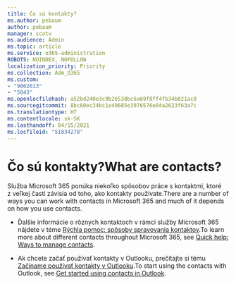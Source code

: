 ```yaml
---
title: Čo sú kontakty?
ms.author: pebaum
author: pebaum
manager: scotv
ms.audience: Admin
ms.topic: article
ms.service: o365-administration
ROBOTS: NOINDEX, NOFOLLOW
localization_priority: Priority
ms.collection: Adm_O365
ms.custom:
- "9002613"
- "5043"
ms.openlocfilehash: a52bd240e3c9b26538bc6a69f8ff4fb34b021ac8
ms.sourcegitcommit: 8bc60ec34bc1e40685e3976576e04a2623f63a7c
ms.translationtype: HT
ms.contentlocale: sk-SK
ms.lasthandoff: 04/15/2021
ms.locfileid: "51834278"
---
```

# <a name="what-are-contacts"></a><span data-ttu-id="1848d-102">Čo sú kontakty?</span><span class="sxs-lookup"><span data-stu-id="1848d-102">What are contacts?</span></span>

<span data-ttu-id="1848d-103">Služba Microsoft 365 ponúka niekoľko spôsobov práce s kontaktmi, ktoré z veľkej časti závisia od toho, ako kontakty používate.</span><span class="sxs-lookup"><span data-stu-id="1848d-103">There are a number of ways you can work with contacts in Microsoft 365 and much of it depends on how you use contacts.</span></span>

- <span data-ttu-id="1848d-104">Ďalšie informácie o rôznych kontaktoch v rámci služby Microsoft 365 nájdete v téme [Rýchla pomoc: spôsoby spravovania kontaktov](https://docs.microsoft.com/microsoft-365/admin/misc/ways-to-manage-contacts?view=o365-worldwide).</span><span class="sxs-lookup"><span data-stu-id="1848d-104">To learn more about different contacts throughout Microsoft 365, see [Quick help: Ways to manage contacts](https://docs.microsoft.com/microsoft-365/admin/misc/ways-to-manage-contacts?view=o365-worldwide).</span></span>

- <span data-ttu-id="1848d-105">Ak chcete začať používať kontakty v Outlooku, prečítajte si tému [Začíname používať kontakty v Outlooku](https://support.office.com/article/using-contacts-people-in-outlook-on-the-web-1e3438c7-26b2-420c-87de-3cea9d31b5cb?WT.mc_id=365AdminCSH&ui=en-US&rs=en-US&ad=US).</span><span class="sxs-lookup"><span data-stu-id="1848d-105">To start using the contacts with Outlook, see [Get started using contacts in Outlook](https://support.office.com/article/using-contacts-people-in-outlook-on-the-web-1e3438c7-26b2-420c-87de-3cea9d31b5cb?WT.mc_id=365AdminCSH&ui=en-US&rs=en-US&ad=US).</span></span>
